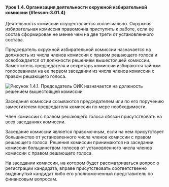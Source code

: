 #### Урок 1.4. Организация деятельности окружной избирательной комиссии {#lesson-3.01.4}

Деятельность комиссии осуществляется коллегиально. Окружная избирательная комиссия правомочна приступить к работе, если ее состав сформирован не менее чем на две трети от установленного состава.

Председатель окружной избирательной комиссии назначается на должность из числа членов комиссии с правом решающего голоса и освобождается от должности решением вышестоящей комиссии. Заместитель председателя и секретарь комиссии избираются тайным голосованием на ее первом заседании из числа членов комиссии с правом решающего голоса.

![Рисунок 1.4.1. Председатель ОИК назначается на должность решением вышестоящей комиссии](./3.01.4.1.png)

Заседания комиссии созываются председателем или по его поручению заместителем председателя комиссии по мере необходимости.

Член комиссии с правом решающего голоса обязан присутствовать на всех заседаниях комиссии.

Заседание комиссии является правомочным, если на нем присутствует большинство от установленного числа членов комиссии с правом решающего голоса. Решения комиссии принимаются на заседании комиссии большинством голосов от установленного числа членов комиссии с правом решающего голоса.

На заседании комиссии, на котором будет рассматриваться вопрос о регистрации кандидата, вправе присутствовать соответственно выдвинутый кандидат либо его уполномоченный представитель по финансовым вопросам.

